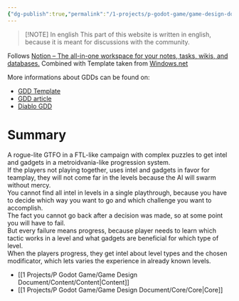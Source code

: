 ```yaml
---
{"dg-publish":true,"permalink":"/1-projects/p-godot-game/game-design-document/game-design-document/","pinned":true,"created":"2024-06-23T19:53:49.629+02:00","updated":"2024-04-15T08:30:09.054+02:00"}
---
```



>[!NOTE] In english
>This part of this website is written in english, because it is meant for discussions with the community.
  
Follows [Notion – The all-in-one workspace for your notes, tasks, wikis, and databases.](https://rosacarbo.notion.site/Game-design-template-0132383574dd4c2dbff5d14e3a90761c)
Combined with Template taken from [Windows.net](https://devlegalsimpli.blob.core.windows.net/pdfseoforms/pdf-20180219t134432z-001/pdf/software-design-document-2.pdf)
  
More informations about GDDs can be found on:  
  
- [GDD Template](https://wwwx.cs.unc.edu/~pozefsky/seriousgames/NewDesignDocTemplate.pdf) 
- [GDD article](https://code.tutsplus.com/effectively-organize-your-games-development-with-a-game-design-document--active-10140a)
- [Diablo GDD](https://www.graybeardgames.com/download/diablo_pitch.pdf)

# Summary

A rogue-lite GTFO in a FTL-like campaign with complex puzzles to get intel and gadgets in a metroidvania-like progression system.  
If the players not playing together, uses intel and gadgets in favor for teamplay, they will not come far in the levels because the AI will swarm without mercy.  
You cannot find all intel in levels in a single playthrough, because you have to decide which way you want to go and which challenge you want to accomplish.  
The fact you cannot go back after a decision was made, so at some point you will have to fail.  
But every failure means progress, because player needs to learn which tactic works in a level and what gadgets are beneficial for which type of level.  
When the players progress, they get intel about level types and the chosen modificator, which lets varies the experience in already known levels.

- [[1 Projects/P Godot Game/Game Design Document/Content/Content\|Content]]
- [[1 Projects/P Godot Game/Game Design Document/Core/Core\|Core]]
